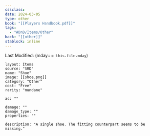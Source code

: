 ```yaml
---
cssclass: 
date: 2024-03-05
type: other
book: "[[Players Handbook.pdf]]"
tags:
  - "#DnD/Items/Other"
back: "[[other]]"
stablock: inline
---
```

Last Modified: (mday:: `= this.file.mday`)


```statblock
layout: Items
source: "SRD"
name: "Shoe"
image: [[shoe.png]]
category: "Other"
cost: "Free"
rarity: "mundane"

ac: ""

damage: ""
damage_type: ""
properties: ""

description: "A single shoe. The fitting counterpart seems to be missing."
```